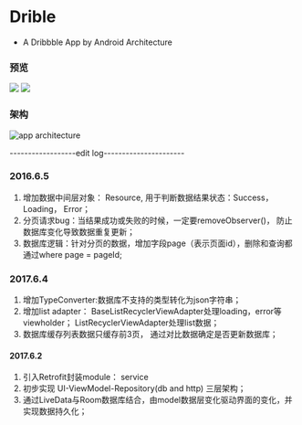# Drible
- A Dribbble App by Android Architecture

### 预览

![](http://img2.lukou.com/static/p/blog/medium/0013/41/00/74/13410074.jpg@400w.jpg)
![](http://img2.lukou.com/static/p/blog/medium/0013/41/00/78/13410078.jpg@400w.jpg)


### 架构
![app architecture](http://img2.lukou.com/static/p/blog/medium/0013/40/98/36/13409836.jpg@400w.jpg)


------------------edit log----------------------
### 2016.6.5
1. 增加数据中间层对象： Resource<T>, 用于判断数据结果状态：Success，Loading， Error；
2. 分页请求bug：当结果成功或失败的时候，一定要removeObserver()， 防止数据库变化导致数据重复更新；
3. 数据库逻辑：针对分页的数据，增加字段page（表示页面id），删除和查询都通过where page = pageId;


### 2017.6.4
1. 增加TypeConverter:数据库不支持的类型转化为json字符串；
2. 增加list adapter： BaseListRecyclerViewAdapter处理loading，error等viewholder； ListRecyclerViewAdapter处理list数据；
3. 数据库缓存列表数据只缓存前3页， 通过对比数据确定是否更新数据库；

#### 2017.6.2
1. 引入Retrofit封装module： service
2. 初步实现 UI-ViewModel-Repository(db and http) 三层架构； 
3. 通过LiveData与Room数据库结合，由model数据层变化驱动界面的变化，并实现数据持久化；

